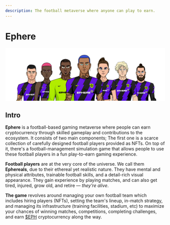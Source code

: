 ```yaml
---
description: The football metaverse where anyone can play to earn.
---
```


# Ephere

![](.gitbook/assets/Medium.png)

## Intro

**Ephere** is a football-based gaming metaverse where people can earn cryptocurrency through skilled gameplay and contributions to the ecosystem. It consists of two main components; The first one is a scarce collection of carefully designed football players provided as NFTs. On top of it, there's a football-management simulation game that allows people to use these football players in a fun play-to-earn gaming experience.

**Football players** are at the very core of the universe. We call them **Ephereals**, due to their ethereal yet realistic nature. They have mental and physical attributes, trainable football skills, and a detail-rich visual appearance. They gain experience by playing matches, and can also get tired, injured, grow old, and retire — _they’re alive_.

**The game** revolves around managing your own football team which includes hiring players (NFTs), setting the team's lineup, in-match strategy, and managing its infrastructure (training facilities, stadium, etc) to maximize your chances of winning matches, competitions, completing challenges, and earn [$EPH](economy/usdeph.md) cryptocurrency along the way.
